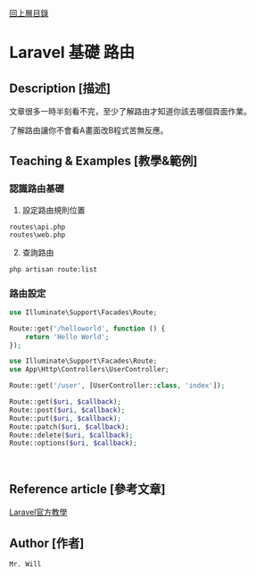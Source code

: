 [回上層目錄](../README.md)

# Laravel 基礎 路由

## **Description [描述]**
文章很多一時半刻看不完，至少了解路由才知道你該去哪個頁面作業。

了解路由讓你不會看A畫面改B程式苦無反應。

## **Teaching & Examples [教學&範例]**

### 認識路由基礎
1. 設定路由規則位置
```
routes\api.php
routes\web.php
```

2. 查詢路由
```
php artisan route:list
```

### 路由設定
```php
use Illuminate\Support\Facades\Route;

Route::get('/helloworld', function () {
    return 'Hello World';
});
```

```php
use Illuminate\Support\Facades\Route;
use App\Http\Controllers\UserController;

Route::get('/user', [UserController::class, 'index']);
```

```php
Route::get($uri, $callback);
Route::post($uri, $callback);
Route::put($uri, $callback);
Route::patch($uri, $callback);
Route::delete($uri, $callback);
Route::options($uri, $callback);
```

```php
```

```php
```


## **Reference article [參考文章]**
[Laravel官方教學](https://laravel.com/docs/8.x/routing)

## **Author [作者]**
`Mr. Will`
